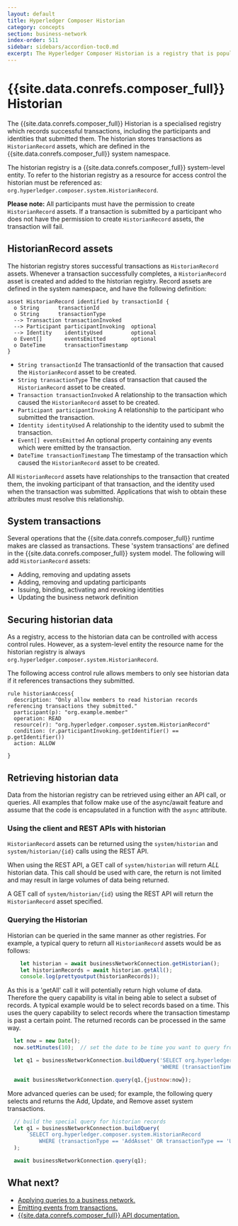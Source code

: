 ```yaml
---
layout: default
title: Hyperledger Composer Historian
category: concepts
section: business-network
index-order: 511
sidebar: sidebars/accordion-toc0.md
excerpt: The Hyperledger Composer Historian is a registry that is populated with records of transactions, the participant submitting the transaction, and the identity used.
---
```


# {{site.data.conrefs.composer_full}} Historian

The {{site.data.conrefs.composer_full}} Historian is a specialised registry which records successful transactions, including the participants and identities that submitted them. The historian stores transactions as `HistorianRecord` assets, which are defined in the {{site.data.conrefs.composer_full}} system namespace.

The historian registry is a {{site.data.conrefs.composer_full}} system-level entity. To refer to the historian registry as a resource for access control the historian must be referenced as: `org.hyperledger.composer.system.HistorianRecord`.

**Please note:** All participants must have the permission to create `HistorianRecord` assets. If a transaction is submitted by a participant who does not have the permission to create `HistorianRecord` assets, the transaction will fail.


## HistorianRecord assets

The historian registry stores successful transactions as `HistorianRecord` assets. Whenever a transaction successfully completes, a `HistorianRecord` asset is created and added to the historian registry. Record assets are defined in the system namespace, and have the following definition:

```
asset HistorianRecord identified by transactionId {
  o String      transactionId
  o String      transactionType
  --> Transaction transactionInvoked
  --> Participant participantInvoking  optional
  --> Identity    identityUsed         optional
  o Event[]       eventsEmitted        optional
  o DateTime      transactionTimestamp
}
```

* `String transactionId` The transactionId of the transaction that caused the `HistorianRecord` asset to be created.
* `String transactionType` The class of transaction that caused the `HistorianRecord` asset to be created.
* `Transaction transactionInvoked` A relationship to the transaction which caused the `HistorianRecord` asset to be created.
* `Participant participantInvoking` A relationship to the participant who submitted the transaction.
* `Identity identityUsed` A relationship to the identity used to submit the transaction.
* `Event[] eventsEmitted` An optional property containing any events which were emitted by the transaction.
* `DateTime transactionTimestamp` The timestamp of the transaction which caused the `HistorianRecord` asset to be created.

All `HistorianRecord` assets have relationships to the transaction that created them, the invoking participant of that transaction, and the identity used when the transaction was submitted. Applications that wish to obtain these attributes must resolve this relationship.

## System transactions

Several operations that the {{site.data.conrefs.composer_full}} runtime makes are classed as transactions. These 'system transactions' are defined in the {{site.data.conrefs.composer_full}} system model. The following will add `HistorianRecord` assets:

- Adding, removing and updating assets
- Adding, removing and updating participants
- Issuing, binding, activating and revoking identities
- Updating the business network definition


## Securing historian data

As a registry, access to the historian data can be controlled with access control rules. However, as a system-level entity the resource name for the historian registry is always `org.hyperledger.composer.system.HistorianRecord`.

The following access control rule allows members to only see historian data if it references transactions they submitted.

```
rule historianAccess{
  description: "Only allow members to read historian records referencing transactions they submitted."
  participant(p): "org.example.member"
  operation: READ
  resource(r): "org.hyperledger.composer.system.HistorianRecord"
  condition: (r.participantInvoking.getIdentifier() == p.getIdentifier())
  action: ALLOW

}
```

## Retrieving historian data

Data from the historian registry can be retrieved using either an API call, or queries. All examples that follow make use of the async/await feature and assume that the code is encapsulated in a function with the `async` attribute.

### Using the client and REST APIs with historian

`HistorianRecord` assets can be returned using the `system/historian` and `system/historian/{id}` calls using the REST API.

When using the REST API, a GET call of `system/historian` will return _ALL_ historian data. This call should be used with care, the return is not limited and may result in large volumes of data being returned.

A GET call of `system/historian/{id}` using the REST API will return the `HistorianRecord` asset specified.

### Querying the Historian

Historian can be queried in the same manner as other registries. For example, a typical query to return all `HistorianRecord` assets would be as follows:

```javascript
    let historian = await businessNetworkConnection.getHistorian();
    let historianRecords = await historian.getAll();
    console.log(prettyoutput(historianRecords));
```

As this is a 'getAll' call it will potentially return high volume of data. Therefore the query capability is vital in being able to select a subset of records. A typical example would be to select records based on a time. This uses the query capability to select records where the transaction timestamp is past a certain point. The returned records can be processed in the same way.

```javascript
  let now = new Date();
  now.setMinutes(10);  // set the date to be time you want to query from

  let q1 = businessNetworkConnection.buildQuery('SELECT org.hyperledger.composer.system.HistorianRecord ' +
                                                'WHERE (transactionTimestamp > _$justnow)');   

  await businessNetworkConnection.query(q1,{justnow:now});
```

More advanced queries can be used; for example, the following query selects and returns the Add, Update, and Remove asset system transactions.

```javascript
  // build the special query for historian records
  let q1 = businessNetworkConnection.buildQuery(
      `SELECT org.hyperledger.composer.system.HistorianRecord
          WHERE (transactionType == 'AddAsset' OR transactionType == 'UpdateAsset' OR transactionType == 'RemoveAsset')`
  );      

  await businessNetworkConnection.query(q1);

```

## What next?

- [Applying queries to a business network.](../business-network/query.html)
- [Emitting events from transactions.](../business-network/publishing-events.html)
- [{{site.data.conrefs.composer_full}} API documentation.](../api/api-doc-index.html)
